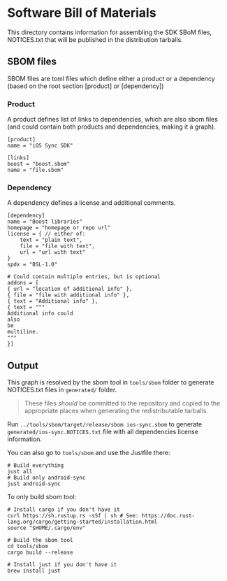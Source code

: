 # Software Bill of Materials

This directory contains information for assembling the SDK SBoM files, NOTICES.txt that will be published in the distribution tarballs.

## SBOM files

SBOM files are toml files which define either a product or a dependency (based on the root section \[product\] or \[dependency\])

### Product

A product defines list of links to dependencies, which are also sbom files (and could contain both products and dependencies, making it a graph).

```
[product]
name = "iOS Sync SDK"

[links]
boost = "boost.sbom"
name = "file.sbom"
```

### Dependency

A dependency defines a license and additional comments.

```
[dependency]
name = "Boost libraries"
homepage = "homepage or repo url"
license = { // either of:
	text = "plain text",
	file = "file with text",
	url = "url with text"
}
spdx = "BSL-1.0"

# Could contain multiple entries, but is optional
addons = [
{ url = "location of additional info" },
{ file = "file with additional info" },
{ text = "Additional info" },
{ text = """
Additional info could
also
be
multiline.
"""
}]
```

## Output

This graph is resolved by the sbom tool in `tools/sbom` folder to generate NOTICES.txt files in `generated/` folder.

> These files _should_ be committed to the repository and copied to the appropriate places when generating the redistributable tarballs.

Run `../tools/sbom/target/release/sbom ios-sync.sbom` to generate `generated/ios-sync.NOTICES.txt` file with all dependencies license information.

You can also go to `tools/sbom` and use the Justfile there:

```
# Build everything
just all
# Build only android-sync
just android-sync
```

To only build sbom tool:

```
# Install cargo if you don't have it
curl https://sh.rustup.rs -sSf | sh # See: https://doc.rust-lang.org/cargo/getting-started/installation.html
source "$HOME/.cargo/env"

# Build the sbom tool
cd tools/sbom
cargo build --release

# Install just if you don't have it
brew install just
```

